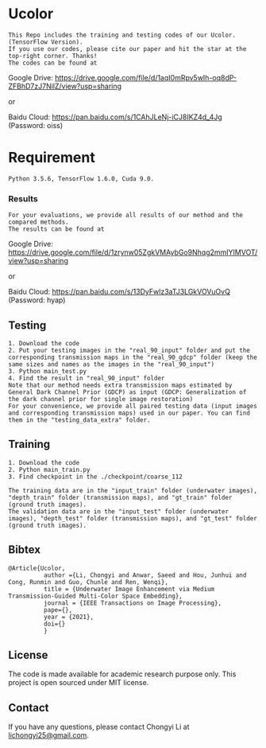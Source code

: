 # Ucolor
```
This Repo includes the training and testing codes of our Ucolor. (TensorFlow Version).
If you use our codes, please cite our paper and hit the star at the top-right corner. Thanks!
The codes can be found at 
```
Google Drive: https://drive.google.com/file/d/1aqI0mRpv5wIh-oq8dP-ZFBhD7zJ7NilZ/view?usp=sharing

or

Baidu Cloud: https://pan.baidu.com/s/1CAhJLeNj-iCJ8IKZ4d_4Jg  (Password: oiss)



# Requirement
```
Python 3.5.6, TensorFlow 1.6.0, Cuda 9.0.
```

### Results
```
For your evaluations, we provide all results of our method and the compared methods.
The results can be found at
```
Google Drive: https://drive.google.com/file/d/1zrynw05ZgkVMAybGo9Nhqg2mmIYIMVOT/view?usp=sharing

or 

Baidu Cloud:  https://pan.baidu.com/s/13DyFwlz3aTJ3LGkVOVuOvQ (Password: hyap)


## Testing
```
1. Download the code
2. Put your testing images in the "real_90_input" folder and put the corresponding transmission maps in the "real_90_gdcp" folder (keep the same sizes and names as the images in the "real_90_input")
3. Python main_test.py
4. Find the result in "real_90_input" folder
Note that our method needs extra transmission maps estimated by General Dark Channel Prior (GDCP) as input (GDCP: Generalization of the dark channel prior for single image restoration) 
For your convenience, we provide all paired testing data (input images and corresponding transmission maps) used in our paper. You can find them in the "testing_data_extra" folder.
```
## Training
```
1. Download the code
2. Python main_train.py
3. Find checkpoint in the ./checkpoint/coarse_112

The training data are in the "input_train" folder (underwater images), "depth_train" folder (transmission maps), and "gt_train" folder (ground truth images).
The validation data are in the "input_test" folder (underwater images), "depth_test" folder (transmission maps), and "gt_test" folder (ground truth images).
```

## Bibtex

```
@Article{Ucolor,
          author ={Li, Chongyi and Anwar, Saeed and Hou, Junhui and Cong, Runmin and Guo, Chunle and Ren, Wenqi},
          title = {Underwater Image Enhancement via Medium Transmission-Guided Multi-Color Space Embedding},
          journal = {IEEE Transactions on Image Processing},
          pape={},
          year = {2021},
          doi={}
          }
```
##  License
The code is made available for academic research purpose only. This project is open sourced under MIT license.

## Contact
If you have any questions, please contact Chongyi Li at lichongyi25@gmail.com.


